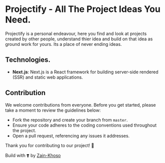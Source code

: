 # Projectify - All The Project Ideas You Need.

Projectify is a personal endeavour, here you find and look at projects created by other people, understand thier idea and build on that idea as ground work for yours. Its a place of never ending ideas.

## Technologies.

- **Next.js**: Next.js is a React framework for building server-side rendered (SSR) and static web applications.

## Contribution

We welcome contributions from everyone. Before you get started, please take a moment to review the guidelines below:

- Fork the repository and create your branch from `master`.
- Ensure your code adheres to the coding conventions used throughout the project.
- Open a pull request, referencing any issues it addresses.

Thank you for contributing to our project! 🎉

Build with ❣️ by [Zain-Khoso](https://github.com/Zain-Khoso)
